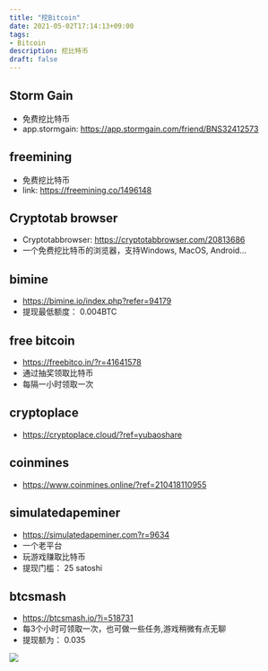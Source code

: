 ```yaml
---
title: "挖Bitcoin"
date: 2021-05-02T17:14:13+09:00
tags: 
- Bitcoin
description: 挖比特币
draft: false
---
```


## Storm Gain
- 免费挖比特币
- app.stormgain: https://app.stormgain.com/friend/BNS32412573

<!--more-->

## freemining
- 免费挖比特币
- link: https://freemining.co/1496148

## Cryptotab browser
- Cryptotabbrowser: https://cryptotabbrowser.com/20813686
-  一个免费挖比特币的浏览器，支持Windows, MacOS, Android...

## bimine
- https://bimine.io/index.php?refer=94179
- 提现最低额度： 0.004BTC

## free bitcoin
- https://freebitco.in/?r=41641578
- 通过抽奖领取比特币
- 每隔一小时领取一次

## cryptoplace
- https://cryptoplace.cloud/?ref=yubaoshare

## coinmines
- https://www.coinmines.online/?ref=210418110955

## simulatedapeminer
- https://simulatedapeminer.com?r=9634
- 一个老平台
- 玩游戏赚取比特币
- 提现门槛： 25 satoshi

## btcsmash
- https://btcsmash.io/?i=518731
- 每3个小时可领取一次，也可做一些任务,游戏稍微有点无聊
- 提现额为： 0.035

<a href="https://btcsmash.io/?i=518731" target="_blank"><img src="https://btcsmash.io/images/foursixeight.gif" border="0"></a>



